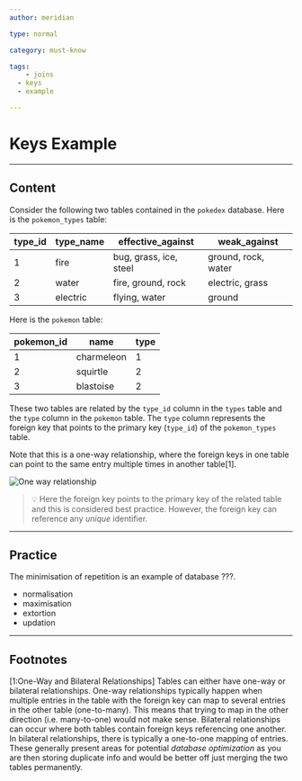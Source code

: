```yaml
---
author: meridian

type: normal

category: must-know

tags: 
	- joins
  - keys
  - example

---
```


# Keys Example

---

## Content

Consider the following two tables contained in the `pokedex` database.
Here is the `pokemon_types` table:

| type_id | type_name | effective_against      | weak_against        |
|---------|-----------|------------------------|---------------------|
| 1       | fire      | bug, grass, ice, steel | ground, rock, water |
| 2       | water     | fire, ground, rock     | electric, grass     |
| 3       | electric  | flying, water          | ground              |

Here is the `pokemon` table:

| pokemon_id | name       | type |
|------------|------------|------|
| 1          | charmeleon | 1    |
| 2          | squirtle   | 2    |
| 3          | blastoise  | 2    |

These two tables are related by the `type_id` column in the `types` table and the `type` column in the `pokemon` table. The `type` column represents the foreign key that points to the primary key (`type_id`) of the `pokemon_types` table. 

Note that this is a one-way relationship, where the foreign keys in one table can point to the same entry multiple times in another table[1].

![One way relationship](https://img.enkipro.com/813b53a0a79a702e8bed259c539c8b54.png)

> 💡 Here the foreign key points to the primary key of the related table and this is considered best practice. However, the foreign key can reference any *unique* identifier.

---

## Practice

The minimisation of repetition is an example of database ???.

- normalisation
- maximisation
- extortion
- updation

---

## Footnotes
[1:One-Way and Bilateral Relationships]
Tables can either have one-way or bilateral relationships. One-way relationships typically happen when multiple entries in the table with the foreign key can map to several entries in the other table (one-to-many). This means that trying to map in the other direction (i.e. many-to-one) would not make sense. Bilateral relationships can occur where both tables contain foreign keys referencing one another.
In bilateral relationships, there is typically a one-to-one mapping of entries. These generally present areas for potential *database optimization* as you are then storing duplicate info and would be better off just merging the two tables permanently.